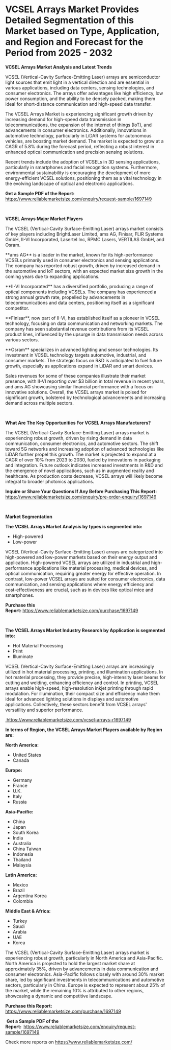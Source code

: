 <p><h1>VCSEL Arrays Market Provides Detailed Segmentation of this Market based on Type, Application, and Region and Forecast for the Period from 2025 - 2032</h1></p><p><strong>VCSEL Arrays Market Analysis and Latest Trends</strong></p>
<p><p>VCSEL (Vertical-Cavity Surface-Emitting Laser) arrays are semiconductor light sources that emit light in a vertical direction and are essential in various applications, including data centers, sensing technologies, and consumer electronics. The arrays offer advantages like high efficiency, low power consumption, and the ability to be densely packed, making them ideal for short-distance communication and high-speed data transfer.</p><p>The VCSEL Arrays Market is experiencing significant growth driven by increasing demand for high-speed data transmission in telecommunications, the expansion of the internet of things (IoT), and advancements in consumer electronics. Additionally, innovations in automotive technology, particularly in LiDAR systems for autonomous vehicles, are boosting market demand. The market is expected to grow at a CAGR of 5.8% during the forecast period, reflecting a robust interest in enhanced optical communication and precision sensing solutions.</p><p>Recent trends include the adoption of VCSELs in 3D sensing applications, particularly in smartphones and facial recognition systems. Furthermore, environmental sustainability is encouraging the development of more energy-efficient VCSEL solutions, positioning them as a vital technology in the evolving landscape of optical and electronic applications.</p></p>
<p><strong>Get a Sample PDF of the Report:&nbsp;</strong> <a href="https://www.reliablemarketsize.com/enquiry/request-sample/1697149?utm_campaign=3205&utm_medium=2&utm_source=Github&utm_content=ia&utm_term=27032025&utm_id=vcsel-arrays">https://www.reliablemarketsize.com/enquiry/request-sample/1697149</a></p>
<p>&nbsp;</p>
<p><strong>VCSEL Arrays Major Market Players</strong></p>
<p><p>The VCSEL (Vertical-Cavity Surface-Emitting Laser) arrays market consists of key players including BrightLaser Limited, ams AG, Finisar, FLIR Systems GmbH, II-VI Incorporated, Lasertel Inc, RPMC Lasers, VERTILAS GmbH, and Osram. </p><p>**ams AG** is a leader in the market, known for its high-performance VCSELs primarily used in consumer electronics and sensing applications. The company has reported robust growth, driven by increased demand in the automotive and IoT sectors, with an expected market size growth in the coming years due to expanding applications.</p><p>**II-VI Incorporated** has a diversified portfolio, producing a range of optical components including VCSELs. The company has experienced a strong annual growth rate, propelled by advancements in telecommunications and data centers, positioning itself as a significant competitor.</p><p>**Finisar**, now part of II-VI, has established itself as a pioneer in VCSEL technology, focusing on data communication and networking markets. The company has seen substantial revenue contributions from its VCSEL product lines, influenced by the upsurge in data transmission needs across various sectors.</p><p>**Osram** specializes in advanced lighting and sensor technologies. Its investment in VCSEL technology targets automotive, industrial, and consumer markets. The strategic focus on R&D is anticipated to fuel future growth, especially as applications expand in LiDAR and smart devices.</p><p>Sales revenues for some of these companies illustrate their market presence, with II-VI reporting over $3 billion in total revenue in recent years, and ams AG showcasing similar financial performance with a focus on innovative solutions. Overall, the VCSEL arrays market is poised for significant growth, bolstered by technological advancements and increasing demand across multiple sectors.</p></p>
<p>&nbsp;</p>
<p><strong>What Are The Key Opportunities For VCSEL Arrays Manufacturers?</strong></p>
<p><p>The VCSEL (Vertical-Cavity Surface-Emitting Laser) arrays market is experiencing robust growth, driven by rising demand in data communication, consumer electronics, and automotive sectors. The shift toward 5G networks and increasing adoption of advanced technologies like LiDAR further propel this growth. The market is projected to expand at a CAGR of over 10% from 2023 to 2030, fueled by innovations in packaging and integration. Future outlook indicates increased investments in R&D and the emergence of novel applications, such as in augmented reality and healthcare. As production costs decrease, VCSEL arrays will likely become integral to broader photonics applications.</p></p>
<p><strong>Inquire or Share Your Questions If Any Before Purchasing This Report:</strong> <a href="https://www.reliablemarketsize.com/enquiry/pre-order-enquiry/1697149?utm_campaign=3205&utm_medium=2&utm_source=Github&utm_content=ia&utm_term=27032025&utm_id=vcsel-arrays">https://www.reliablemarketsize.com/enquiry/pre-order-enquiry/1697149</a></p>
<p>&nbsp;</p>
<p><strong>Market Segmentation</strong></p>
<p><strong>The VCSEL Arrays Market Analysis by types is segmented into:</strong></p>
<p><ul><li>High-powered</li><li>Low-power</li></ul></p>
<p><p>VCSEL (Vertical-Cavity Surface-Emitting Laser) arrays are categorized into high-powered and low-power markets based on their energy output and application. High-powered VCSEL arrays are utilized in industrial and high-performance applications like material processing, medical devices, and optical communication, requiring greater energy for effective operation. In contrast, low-power VCSEL arrays are suited for consumer electronics, data communication, and sensing applications where energy efficiency and cost-effectiveness are crucial, such as in devices like optical mice and smartphones.</p></p>
<p><strong>Purchase this Report:&nbsp;</strong><a href="https://www.reliablemarketsize.com/purchase/1697149?utm_campaign=3205&utm_medium=2&utm_source=Github&utm_content=ia&utm_term=27032025&utm_id=vcsel-arrays">https://www.reliablemarketsize.com/purchase/1697149</a></p>
<p>&nbsp;</p>
<p><strong>The VCSEL Arrays Market Industry Research by Application is segmented into:</strong></p>
<p><ul><li>Hot Material Processing</li><li>Print</li><li>Illuminate</li></ul></p>
<p><p>VCSEL (Vertical-Cavity Surface-Emitting Laser) arrays are increasingly utilized in hot material processing, printing, and illumination applications. In hot material processing, they provide precise, high-intensity laser beams for cutting and welding, enhancing efficiency and control. In printing, VCSEL arrays enable high-speed, high-resolution inkjet printing through rapid modulation. For illumination, their compact size and efficiency make them ideal for advanced lighting solutions in displays and automotive applications. Collectively, these sectors benefit from VCSEL arrays' versatility and superior performance.</p></p>
<p><a href="https://www.reliablemarketsize.com/vcsel-arrays-r1697149?utm_campaign=3205&utm_medium=2&utm_source=Github&utm_content=ia&utm_term=27032025&utm_id=vcsel-arrays">&nbsp;https://www.reliablemarketsize.com/vcsel-arrays-r1697149</a></p>
<p><strong>In terms of Region, the VCSEL Arrays Market Players available by Region are:</strong></p>
<p>
    <p> <strong> North America: </strong>
        <ul>
            <li>United States</li>
            <li>Canada</li>
        </ul>
        </p> 
    <p> <strong> Europe: </strong>
        <ul>
            <li>Germany</li>
            <li>France</li>
            <li>U.K.</li>
            <li>Italy</li>
            <li>Russia</li>
        </ul>
        </p> 
    <p> <strong> Asia-Pacific: </strong>
        <ul>
            <li>China</li>
            <li>Japan</li>
            <li>South Korea</li>
            <li>India</li>
            <li>Australia</li>
            <li>China Taiwan</li>
            <li>Indonesia</li>
            <li>Thailand</li>
            <li>Malaysia</li>
        </ul>
        </p> 
    <p> <strong> Latin America: </strong>
        <ul>
            <li>Mexico</li>
            <li>Brazil</li>
            <li>Argentina Korea</li>
            <li>Colombia</li>
        </ul>
        </p> 
    <p> <strong> Middle East & Africa: </strong>
        <ul>
            <li>Turkey</li>
            <li>Saudi</li>
            <li>Arabia</li>
            <li>UAE</li>
            <li>Korea</li>
        </ul>
    </p>
    </p>
<p><p>The VCSEL (Vertical-Cavity Surface-Emitting Laser) arrays market is experiencing robust growth, particularly in North America and Asia-Pacific. North America is projected to hold the largest market share at approximately 35%, driven by advancements in data communication and consumer electronics. Asia-Pacific follows closely with around 30% market share, led by significant investments in telecommunications and automotive sectors, particularly in China. Europe is expected to represent about 25% of the market, while the remaining 10% is attributed to other regions, showcasing a dynamic and competitive landscape.</p></p>
<p><strong>Purchase this Report: </strong><a href="https://www.reliablemarketsize.com/purchase/1697149?utm_campaign=3205&utm_medium=2&utm_source=Github&utm_content=ia&utm_term=27032025&utm_id=vcsel-arrays">https://www.reliablemarketsize.com/purchase/1697149</a></p>
<p>&nbsp;<strong>Get a Sample PDF of the Report:&nbsp;&nbsp;</strong><a href="https://www.reliablemarketsize.com/enquiry/request-sample/1697149?utm_campaign=3205&utm_medium=2&utm_source=Github&utm_content=ia&utm_term=27032025&utm_id=vcsel-arrays">https://www.reliablemarketsize.com/enquiry/request-sample/1697149</a></p>
<p><strong></strong></p>
<p>Check more reports on <a href="https://www.reliablemarketsize.com/?utm_campaign=3205&utm_medium=2&utm_source=Github&utm_content=ia&utm_term=27032025&utm_id=vcsel-arrays">https://www.reliablemarketsize.com/</a></p>